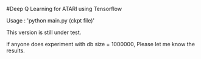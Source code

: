 #Deep Q Learning for ATARI using Tensorflow

Usage : 'python main.py (ckpt file)'

This version is still under test.

if anyone does experiment with db size = 1000000, Please let me know the results.
